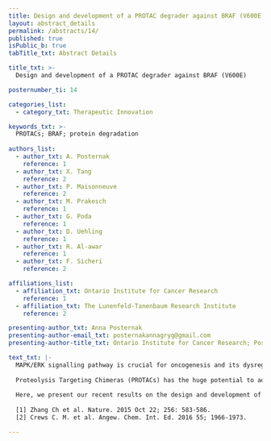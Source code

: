 ```yaml
---
title: Design and development of a PROTAC degrader against BRAF (V600E)
layout: abstract_details
permalink: /abstracts/14/
published: true
isPublic_b: true
tabTitle_txt: Abstract Details

title_txt: >-
  Design and development of a PROTAC degrader against BRAF (V600E)

posternumber_ti: 14 

categories_list: 
  - category_txt: Therapeutic Innovation

keywords_txt: >-
  PROTACs; BRAF; protein degradation
  
authors_list:
  - author_txt: A. Posternak
    reference: 1
  - author_txt: X. Tang
    reference: 2
  - author_txt: P. Maisonneuve
    reference: 2
  - author_txt: M. Prakesch
    reference: 1
  - author_txt: G. Poda
    reference: 1
  - author_txt: D. Uehling
    reference: 1
  - author_txt: R. Al-awar
    reference: 1
  - author_txt: F. Sicheri
    reference: 2

affiliations_list:
  - affiliation_txt: Ontario Institute for Cancer Research
    reference: 1
  - affiliation_txt: The Lunenfeld-Tanenbaum Research Institute
    reference: 2

presenting-author_txt: Anna Posternak
presenting-author-email_txt: posternakannagryg@gmail.com
presenting-author-title_txt: Ontario Institute for Cancer Research; Postdoctoral research scientist

text_txt: |-
  MAPK/ERK signalling pathway is crucial for oncogenesis and its dysregulation by activating mutations in RAS and RAF are major drivers of tumor formation. BRAF inhibitors therefore have had high impact in the treatment of RAF-mutated tumors. However, current BRAF inhibitor drugs display liabilities such as acquired drug resistance and signalling pathway reactivation that can limit their use in the clinic [1]. Thus, new approaches to target BRAF function remain in demand.
  
  Proteolysis Targeting Chimeras (PROTACs) has the huge potential to address the various challenges faced in drug discovery. PROTACs are heterobifunctional molecules containing two ligands connected by a linker. Upon binding to both its E3 ligase target and the protein of interest, a PROTAC forms a ternary complex that promotes ubiquitination and subsequent proteasomal degradation of the target protein of interest [2].
  
  Here, we present our recent results on the design and development of small molecule PROTACs against BRAF that function with high potency and remarkable selectivity. In particular, we show that the nature of the protein and ligase ligands, sites of linker connection, linker length and composition have a dramatic effect on PROTAC potency.  These efforts have led to the creation of a modular 'PROTAC toolbox', for use against other proteins of interest. 
  
  [1] Zhang Ch et al. Nature. 2015 Oct 22; 256: 583-586.
  [2] Crews C. M. et al. Angew. Chem. Int. Ed. 2016 55; 1966-1973.  

---
```

